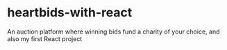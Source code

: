 # heartbids-with-react
An auction platform where winning bids fund a charity of your choice, and also my first React project
